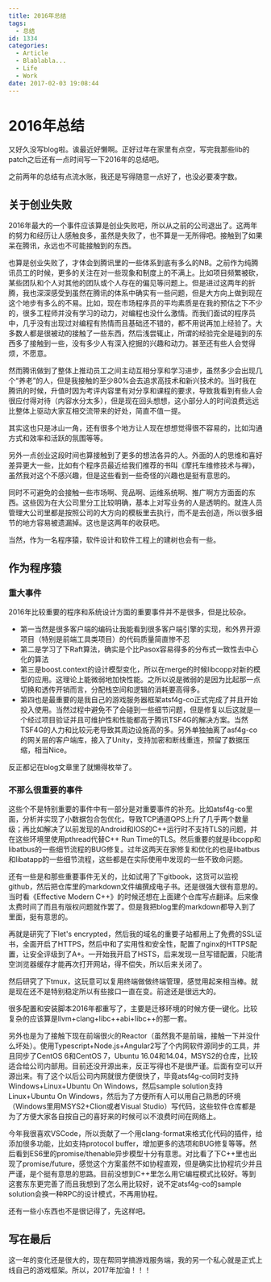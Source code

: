 ```yaml
---
title: 2016年总结
tags:
  - 总结
id: 1334
categories:
  - Article
  - Blablabla...
  - Life
  - Work
date: 2017-02-03 19:08:44
---
```


# 2016年总结

又好久没写blog啦。诶最近好懒啊。正好过年在家里有点空，写完我那些lib的patch之后还有一点时间写一下2016年的总结吧。

之前两年的总结有点流水账，我还是写得随意一点好了，也没必要凑字数。

## 关于创业失败

2016年最大的一个事件应该算是创业失败吧，所以从之前的公司退出了。这两年的努力和经历让人感触良多，虽然是失败了，也不算是一无所得吧。接触到了如果呆在腾讯，永远也不可能接触到的东西。

也算是创业失败了，才体会到腾讯里的一些体系到底有多么的NB。之前作为纯腾讯员工的时候，更多的关注在对一些现象和制度上的不满上。比如项目频繁被砍，某些团队和个人对其他的团队或个人存在的偏见等问题上。但是进过这两年的折腾，我也深深感受到虽然在腾讯的体系中确实有一些问题，但是大方向上做到现在这个地步有多么的不易。比如，现在市场程序员的平均素质是在我的预估之下不少的，很多工程师并没有学习的动力，对编程也没什么激情。而我们面试的程序员中，几乎没有出现过对编程有热情而且基础还不错的，都不用说再加上经验了。大多数人都是很被动的接触了一些东西，然后浅尝辄止，所谓的经验完全是碰到的东西多了接触到一些，没有多少人有深入挖掘的兴趣和动力。甚至还有些人会觉得烦，不愿意。

然而腾讯做到了整体上推动员工之间主动互相分享和学习进步，虽然多少会出现几个“养老”的人，但是我接触的至少80%会去追求高技术和新兴技术的。当时我在腾讯的时候，升值时因为考评内容里有对分享和课程的要求，导致我看到有些人会很应付得对待（内容水分太多），但是现在回头想想，这小部分人的时间浪费远远比整体上驱动大家互相交流带来的好处，简直不值一提。

其实这也只是冰山一角，还有很多个地方让人现在想想觉得很不容易的，比如沟通方式和效率和活跃的氛围等等。

另外一点创业这段时间也算接触到了更多的想法各异的人。外面的人的思维和喜好差异更大一些，比如有个程序员最近给我们推荐的书叫《摩托车维修技术与禅》，虽然我对这个不感兴趣，但是这些看到一些奇怪的兴趣也是挺有意思的。

同时不可避免的会接触一些市场啊、竞品啊、运维系统啊、推广啊方方面面的东西。这些因为在大公司里分工比较明确，基本上对写业务的人是透明的。就连人员管理大公司里都是按照公司的大方向的模板里去执行，而不是去创造，所以很多细节的地方容易被遗漏掉。这也是这两年的收获吧。

当然，作为一名程序猿，软件设计和软件工程上的建树也会有一些。

## 作为程序猿

### 重大事件

2016年比较重要的程序和系统设计方面的重要事件并不是很多，但是比较杂。

+ 第一当然是很多客户端的编码让我能看到很多客户端引擎的实现，和外界开源项目（特别是前端工具类项目）的代码质量简直惨不忍
+ 第二是学习了下Raft算法，确实是个比Pasox容易得多的分布式一致性去中心化的算法
+ 第三是boost.context的设计模型变化，所以在merge的时候libcopp对新的模型的应用。这理论上能微弱地加快性能。之所以说是微弱的是因为比起那一点切换和透传开销而言，分配栈空间和逻辑的消耗要高得多。
+ 第四也是最重要的是我自己的游戏服务器框架atsf4g-co正式完成了并且开始投入使用。当然过程中避免不了会碰到一些细节问题，但是修复以后这就是一个经过项目验证并且可维护性和性能都高于腾讯TSF4G的解决方案。当然TSF4G的人力和比较元老导致其周边设施高的多。另外单独抽离了asf4g-co的网关层的客户端库，接入了Unity，支持加密和断线重连，预留了数据压缩，相当Nice。

反正都记在blog文章里了就懒得枚举了。

### 不那么很重要的事件

这些个不是特别重要的事件中有一部分是对重要事件的补充。比如atsf4g-co里面，分析并实现了小数据包合包优化，导致TCP通道QPS上升了几乎两个数量级；再比如解决了以前发现的Android和IOS的C++运行时不支持TLS的问题，并在这些环境里使用pthread代替C++ Run Time的TLS。然后重要的就是libcopp和libatbus的一些细节流程的BUG修复。过年这两天在家修复和优化的也是libatbus和libatapp的一些细节流程，这些都是在实际使用中发现的一些不致命问题。

还有一些是和那些重要事件无关的，比如试用了下gitbook，这货可以监视github，然后把仓库里的markdown文件编撰成电子书。还是很强大很有意思的。当时看《Effective Modern C++》的时候还想在上面建个仓库写点翻译。后来像太费时间了而且有版权问题就作罢了。但是我把blog里的markdown都导入到了里面，挺有意思的。

再就是研究了下let's encrypted，然后我的域名的重要子站都用上了免费的SSL证书，全面开启了HTTPS，然后中和了实用性和安全性，配置了nginx的HTTPS配置，让安全评级到了A+。一开始我开启了HSTS，后来发现一旦写错配置，只能清空浏览器缓存才能再次打开网站，得不偿失，所以后来关闭了。

然后研究了下tmux，这玩意可以复用终端做做终端管理，感觉用起来相当棒。就是现在还不是特别稳定所以有些接口一直在变。前途还是很远大的。

很多配置和安装脚本2016年都重写了，主要是迁移环境的时候方便一键化。比较复杂的应该算是llvm+clang+libc++abi+libc++的那一套。

另外也是为了接触下现在前端很火的Reactor（虽然我不是前端，接触一下并没什么坏处）。使用Typescript+Node.js+Angular2写了个内网软件源同步的工具，并且同步了CentOS 6和CentOS 7，Ubuntu 16.04和14.04，MSYS2的仓库，比较适合给公司内部用。目前还没开源出来，反正写得也不是很严谨。后面有空可以开源出来。有了这个以后公司内网就很方便很快了，毕竟atsf4g-co同时支持Windows+Linux+Ubuntu On Windows，然后sample solution支持Linux+Ubuntu On Windows，然后为了方便所有人可以用自己熟悉的环境（Windows里用MSYS2+Clion或者Visual Studio）写代码，这些软件仓库都是为了方便大家各自按自己的喜好来的时候可以不浪费时间在网络上。

今年我很喜欢VSCode，所以贡献了一个用clang-format来格式化代码的插件，给添加很多功能，比如支持protocol buffer，增加更多的选项和BUG修复等等。然后看到ES6里的promise/thenable异步模型十分有意思。对比看了下C++里也出现了promise/future，感觉这个方案虽然不如协程直观，但是确实比协程坑少并且严谨，是个挺有意思的思路。目前没想到C++里怎么用它编程模式比较好。等到这套东东更完善了而且我想到了怎么用比较好，说不定atsf4g-co的sample solution会换一种RPC的设计模式，不再用协程。

还有一些小东西也不是很记得了，先这样吧。

## 写在最后

这一年的变化还是很大的，现在帮同学搞游戏服务端，我的另一个私心就是正式上线自己的游戏框架。所以，2017年加油！！！